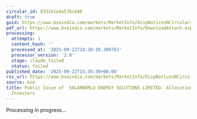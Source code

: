 ```yaml
---
circular_id: 0331b1e4a576c648
draft: true
guid: https://www.bseindia.com/markets/MarketInfo/DispNoticesNCirculars.aspx?Noticeid={476614F0-13BF-4B6A-BC36-6853E272B1DA}&noticeno=20250922-57&dt=09/22/2025&icount=57&totcount=58&flag=0
pdf_url: https://www.bseindia.com/markets/MarketInfo/DownloadAttach.aspx?id=20250922-57&attachedId=24209a38-be4e-4c68-8699-4df3e4559266
processing:
  attempts: 1
  content_hash: ''
  processed_at: '2025-09-22T18:30:19.300783'
  processor_version: '2.0'
  stage: claude_failed
  status: failed
published_date: '2025-09-22T15:35:30+00:00'
rss_url: https://www.bseindia.com/markets/MarketInfo/DispNoticesNCirculars.aspx?Noticeid={476614F0-13BF-4B6A-BC36-6853E272B1DA}&noticeno=20250922-57&dt=09/22/2025&icount=57&totcount=58&flag=0
source: bse
title: Public Issue of  SOLARWORLD ENERGY SOLUTIONS LIMITED- Allocation to Anchor
  Investors
---
```


Processing in progress...